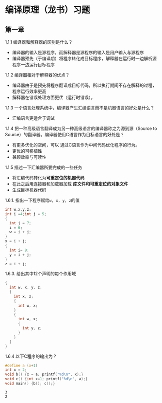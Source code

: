 # 编译原理（龙书）习题



## 第一章

1.1.1 编译器和解释器的区别是什么？

- 编译器的输入是源程序，而解释器是源程序的输入是用户输入与源程序
- 编译器预先（于编译期）将程序转化成目标程序，解释器在运行时一边解析源程序一边运行目标程序

1.1.2 编译器相对于解释器的优点？

- 编译器由于是预先将程序翻译成目标代码，所以执行期间不存在解释的过程，程序运行效率更高
- 解释器在错误处理方面更优（运行时错误）。

1.1.3 一个语言处理系统中，编译器产生汇编语言而不是机器语言的好处是什么？

- 汇编语言更适合于调试

1.1.4 把一种高级语言翻译成为另一种高级语言的编译器称之为源到源（Source to Source）的翻译器。编译器使用C语言作为目标语言的好处是？

- 有更多优化的空间，可以 通过C语言作为中间代码优化程序的行为。
- 更优的可移植性
- 兼顾效率与可读性

1.1.5 描述一下汇编器所要完成的一些任务

- 将汇编代码转化为**可重定位的机器代码**
- 在此之后用连接器和加载器加载 **库文件和可重定位的对象文件**
- 生成目标机器代码



1.6.1. 指出一下程序赋给``w, x, y, z``的值

~~~c
int w,x,y,z;
int i =4;int j = 5;
{
  int j = 7;
  i = 6;
  w = i + j;
}
x = i + j;
{
  int i= 8;
  y = i + j;
}
z = i + j;
~~~

1.6.3. 给出其中12个声明的每个作用域

~~~c
{
  int w, x, y, z;
  {
    int x, z;
    {
      int w, x;
    }
    {
      int w, x;
      {
        int y, z;
      }
    }
  }
}
~~~

 

1.6.4 以下C程序的输出为？

~~~c
#define a (x+1)
int x = 2; 
void b() {x = a; printf("%d\n", x);}
void c() {int x=1; printf("%d\n", a);}
void main() {b(); c();}
~~~

~~~shell
3
2
~~~

